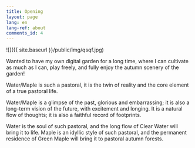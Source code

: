 ```yaml
---
title: Opening
layout: page
lang: en
lang-ref: about
comments_id: 4
---
```

![]({{ site.baseurl }}/public/img/qsqf.jpg)

Wanted to have my own digital garden for a long time, where I can cultivate as much as I can, play freely, and fully enjoy the autumn scenery of the garden!

Water/Maple is such a pastoral, it is the twin of reality and the core element of a true pastoral life.

Water/Maple is a glimpse of the past, glorious and embarrassing; it is also a long-term vision of the future, with excitement and longing. It is a natural flow of thoughts; it is also a faithful record of footprints. 

Water is the soul of such pastoral, and the long flow of Clear Water will bring it to life. Maple is an idyllic style of such pastoral, and the permanent residence of Green Maple will bring it to pastoral autumn forests. 